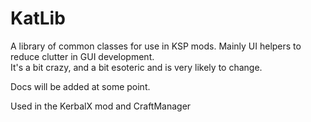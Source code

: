 # KatLib
A library of common classes for use in KSP mods.  Mainly UI helpers to reduce clutter in GUI development.  
It's a bit crazy, and a bit esoteric and is very likely to change. 

Docs will be added at some point.

Used in the KerbalX mod and CraftManager
